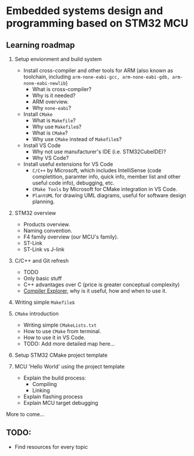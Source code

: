 # Embedded systems design and programming based on STM32 MCU

## Learning roadmap

1. Setup envionment and build system
    - Install cross-compiler and other tools for ARM (also known as toolchain, including `arm-none-eabi-gcc, arm-none-eabi-gdb, arm-none-eabi-newlib`)
      - What is cross-compiler?
      - Why is it needed?
      - ARM overview.
      - Why `none-eabi`?
    - Install `CMake`
      - What is `Makefile`?
      - Why use `Makefile`s?
      - What is `CMake`?
      - Why use `CMake` instead of `Makefile`s?
    - Install VS Code
      - Why not use manufacturer's IDE (i.e. STM32CubeIDE)?
      - Why VS Code?
    - Install useful extensions for VS Code
      - `C/C++` by Microsoft, which includes IntelliSense (code completition, paramter info, quick info, member list and other useful code info), debugging, etc.
      - `CMake Tools` by Microsoft for CMake integration in VS Code. 
      - `PlantUML` for drawing UML diagrams, useful for software design planning.

2. STM32 overview
    - Products overview.
    - Naming convention.
    - F4 family overview (our MCU's family).
    - ST-Link
    - ST-Link vs J-link

3. C/C++ and Git refresh
    - TODO
    - Only basic stuff
    - C++ advantages over C (price is greater conceptual complexity)
    - [Compiler Explorer](https://godbolt.org/), why is it useful, how and when to use it.

4. Writing simple `Makefile`s

5. `CMake` introduction
    - Writing simple `CMakeLists.txt`
    - How to use `CMake` from terminal.
    - How to use it in VS Code.
    - TODO: Add more detailed map here...

6. Setup STM32 CMake project template

7. MCU 'Hello World' using the project template
    - Explain the build process:
      - Compiling
      - Linking
    - Explain flashing process
    - Explain MCU target debugging

More to come...

## TODO:
  - Find resources for every topic
